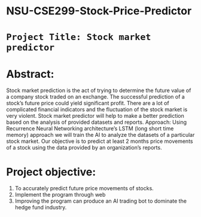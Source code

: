 # NSU-CSE299-Stock-Price-Predictor
# `Project Title: Stock market predictor`

# Abstract: 
Stock market prediction is the act of trying to determine the future value of a company stock traded on an exchange. The successful prediction of a stock’s future price could yield significant profit. There are a lot of complicated financial indicators and the fluctuation of the stock market is very violent. Stock market predictor will help to make a better prediction based on the analysis of provided datasets and reports. 
Approach: Using Recurrence Neural Networking architecture’s LSTM (long short time memory) approach we will train the AI to analyze the datasets of a particular stock market. Our objective is to predict at least 2 months price movements of a stock using the data provided by an organization’s reports. 

# Project objective: 
1.	To accurately predict future price movements of stocks.
2.	Implement the program through web
3.	Improving the program can produce an AI trading bot to dominate the hedge fund industry.
